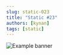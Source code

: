 ```yaml
---
slug: static-023
title: "Static #23"
authors: [kynan]
tags: [static]
---
```


![Example banner](/img/stories/static/023.PNG)
